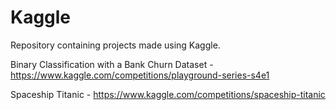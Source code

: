 # Kaggle
Repository containing projects made using Kaggle.

Binary Classification with a Bank Churn Dataset - https://www.kaggle.com/competitions/playground-series-s4e1

Spaceship Titanic - https://www.kaggle.com/competitions/spaceship-titanic
